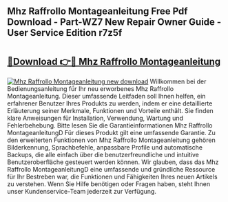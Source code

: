 ## Mhz Raffrollo Montageanleitung Free Pdf Download - Part-WZ7 New Repair Owner Guide - User Service Edition r7z5f

# <h2><a href="http://df8abl.blite.top/?on=Mhz+Raffrollo+Montageanleitung">🔗Download 👉🔴 Mhz Raffrollo Montageanleitung</a></h2>

[![Mhz Raffrollo Montageanleitung new download](https://i.imgur.com/lujVjoI.png)](http://df8abl.blite.top/?on=Mhz+Raffrollo+Montageanleitung)
Willkommen bei der Bedienungsanleitung für Ihr neu erworbenes Mhz Raffrollo Montageanleitung. Dieser umfassende Leitfaden soll Ihnen helfen, ein erfahrener Benutzer Ihres Produkts zu werden, indem er eine detaillierte Erläuterung seiner Merkmale, Funktionen und Vorteile enthält. Sie finden klare Anweisungen für Installation, Verwendung, Wartung und Fehlerbehebung. Bitte lesen Sie die Garantieinformationen Mhz Raffrollo MontageanleitungD Für dieses Produkt gilt eine umfassende Garantie. Zu den erweiterten Funktionen von Mhz Raffrollo Montageanleitung gehören Bilderkennung, Sprachbefehle, anpassbare Profile und automatische Backups, die alle einfach über die benutzerfreundliche und intuitive Benutzeroberfläche gesteuert werden können. Wir glauben, dass das Mhz Raffrollo MontageanleitungD eine umfassende und gründliche Ressource für Ihr Bestreben war, die Funktionen und Fähigkeiten Ihres neuen Artikels zu verstehen. Wenn Sie Hilfe benötigen oder Fragen haben, steht Ihnen unser Kundenservice-Team jederzeit zur Verfügung.
